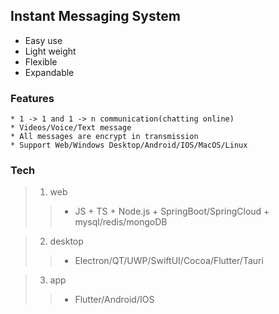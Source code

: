 ## Instant Messaging System
 * Easy use
 * Light weight
 * Flexible
 * Expandable

### Features
	* 1 -> 1 and 1 -> n communication(chatting online)
	* Videos/Voice/Text message
	* All messages are encrypt in transmission
	* Support Web/Windows Desktop/Android/IOS/MacOS/Linux

### Tech
> 1. web
>> - JS + TS + Node.js + SpringBoot/SpringCloud + mysql/redis/mongoDB

> 2. desktop
>> - Electron/QT/UWP/SwiftUI/Cocoa/Flutter/Tauri

> 3. app
>> - Flutter/Android/IOS
